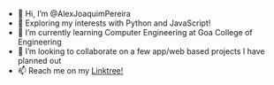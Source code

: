 - 👋 Hi, I’m @AlexJoaquimPereira
- 👀 Exploring my interests with Python and JavaScript!
- 🌱 I’m currently learning Computer Engineering at Goa College of Engineering
- 💞️ I’m looking to collaborate on a few app/web based projects I have planned out
- 📫 Reach me on my [Linktree!](https://linktr.ee/alexjoaquimpereira)
  
<!--START_SECTION:waka-->
<!--END_SECTION:waka-->

<!---
AlexJoaquimPereira/AlexJoaquimPereira is a ✨ special ✨ repository because its `README.md` (this file) appears on your GitHub profile.
You can click the Preview link to take a look at your changes.
--->
